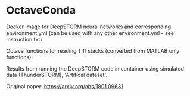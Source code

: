 # OctaveConda
Docker image for DeepSTORM neural networks and corresponding environment.yml (can be used with any other environment.yml - see instruction.txt)

Octave functions for reading Tiff stacks (converted from MATLAB only functions).

Results from running the DeepSTORM code in container using simulated data (ThunderSTORM), 'Artifical dataset'. 

Original paper: https://arxiv.org/abs/1801.09631
